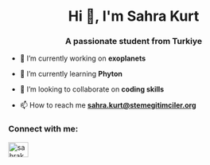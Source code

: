 <h1 align="center">Hi 👋, I'm Sahra Kurt</h1>
<h3 align="center">A passionate student from Turkiye</h3>

- 🔭 I’m currently working on **exoplanets**

- 🌱 I’m currently learning **Phyton**

- 👯 I’m looking to collaborate on **coding skills**

- 📫 How to reach me **sahra.kurt@stemegitimciler.org**

<h3 align="left">Connect with me:</h3>
<p align="left">
<a href="https://instagram.com/sahrakurt01" target="blank"><img align="center" src="https://raw.githubusercontent.com/rahuldkjain/github-profile-readme-generator/master/src/images/icons/Social/instagram.svg" alt="sahrakurt01" height="30" width="40" /></a>
</p>
